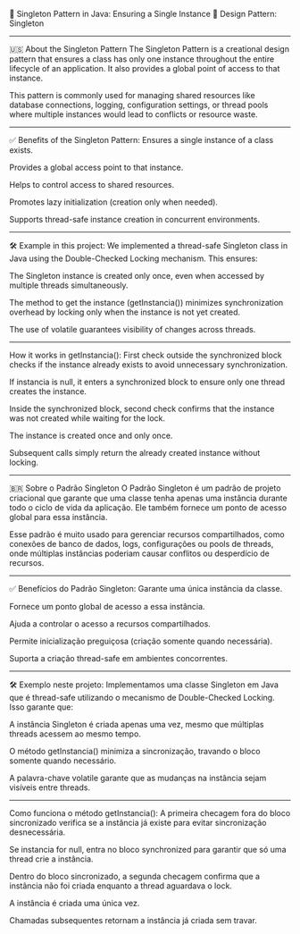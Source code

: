 🚀 Singleton Pattern in Java: Ensuring a Single Instance
🧠 Design Pattern: Singleton
<hr>
🇺🇸 About the Singleton Pattern
The Singleton Pattern is a creational design pattern that ensures a class has only one instance throughout the entire lifecycle of an application. It also provides a global point of access to that instance.

This pattern is commonly used for managing shared resources like database connections, logging, configuration settings, or thread pools where multiple instances would lead to conflicts or resource waste.
<hr>
✅ Benefits of the Singleton Pattern:
Ensures a single instance of a class exists.

Provides a global access point to that instance.

Helps to control access to shared resources.

Promotes lazy initialization (creation only when needed).

Supports thread-safe instance creation in concurrent environments.
<hr>
🛠️ Example in this project:
We implemented a thread-safe Singleton class in Java using the Double-Checked Locking mechanism. This ensures:

The Singleton instance is created only once, even when accessed by multiple threads simultaneously.

The method to get the instance (getInstancia()) minimizes synchronization overhead by locking only when the instance is not yet created.

The use of volatile guarantees visibility of changes across threads.
<hr>
How it works in getInstancia():
First check outside the synchronized block checks if the instance already exists to avoid unnecessary synchronization.

If instancia is null, it enters a synchronized block to ensure only one thread creates the instance.

Inside the synchronized block, second check confirms that the instance was not created while waiting for the lock.

The instance is created once and only once.

Subsequent calls simply return the already created instance without locking.
<hr>
🇧🇷 Sobre o Padrão Singleton
O Padrão Singleton é um padrão de projeto criacional que garante que uma classe tenha apenas uma instância durante todo o ciclo de vida da aplicação. Ele também fornece um ponto de acesso global para essa instância.

Esse padrão é muito usado para gerenciar recursos compartilhados, como conexões de banco de dados, logs, configurações ou pools de threads, onde múltiplas instâncias poderiam causar conflitos ou desperdício de recursos.
<hr>
✅ Benefícios do Padrão Singleton:
Garante uma única instância da classe.

Fornece um ponto global de acesso a essa instância.

Ajuda a controlar o acesso a recursos compartilhados.

Permite inicialização preguiçosa (criação somente quando necessária).

Suporta a criação thread-safe em ambientes concorrentes.
<hr>
🛠️ Exemplo neste projeto:
Implementamos uma classe Singleton em Java que é thread-safe utilizando o mecanismo de Double-Checked Locking. Isso garante que:

A instância Singleton é criada apenas uma vez, mesmo que múltiplas threads acessem ao mesmo tempo.

O método getInstancia() minimiza a sincronização, travando o bloco somente quando necessário.

A palavra-chave volatile garante que as mudanças na instância sejam visíveis entre threads.
<hr>
Como funciona o método getInstancia():
A primeira checagem fora do bloco sincronizado verifica se a instância já existe para evitar sincronização desnecessária.

Se instancia for null, entra no bloco synchronized para garantir que só uma thread crie a instância.

Dentro do bloco sincronizado, a segunda checagem confirma que a instância não foi criada enquanto a thread aguardava o lock.

A instância é criada uma única vez.

Chamadas subsequentes retornam a instância já criada sem travar.

